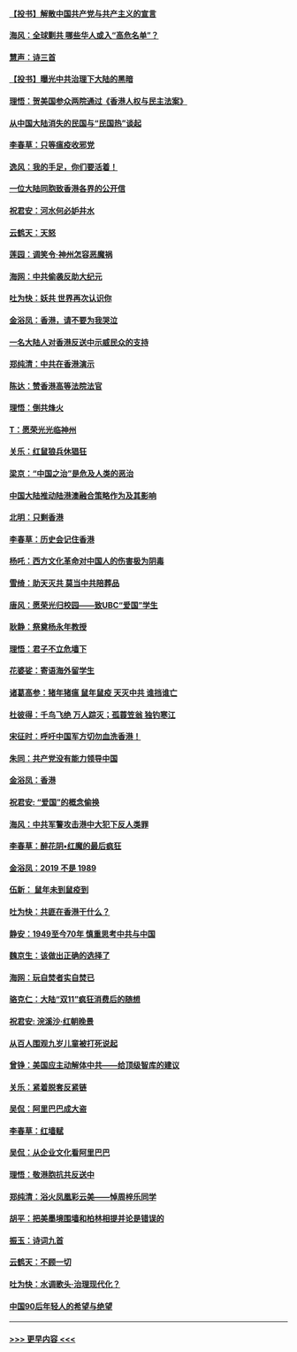 #### [【投书】解散中国共产党与共产主义的宣言](../pages/nsc993/n11679177.md?t=11260001) 
#### [海风：全球剿共 哪些华人或入“高危名单”？](../pages/nsc993/n11678617.md?t=11260001) 
#### [慧声：诗三首](../pages/nsc993/n11678848.md?t=11260001) 
#### [【投书】曝光中共治理下大陆的黑暗](../pages/nsc993/n11678674.md?t=11260001) 
#### [理悟：贺美国参众两院通过《香港人权与民主法案》](../pages/nsc993/n11678104.md?t=11260001) 
#### [从中国大陆消失的民国与“民国热”谈起](../pages/nsc993/n11678075.md?t=11260001) 
#### [李春草：只等瘟疫收邪党](../pages/nsc993/n11677308.md?t=11260001) 
#### [逸风：我的手足，你们要活着！](../pages/nsc993/n11676352.md?t=11260001) 
#### [一位大陆同胞致香港各界的公开信](../pages/nsc993/n11675761.md?t=11260001) 
#### [祝君安：河水何必妒井水](../pages/nsc993/n11675746.md?t=11260001) 
#### [云鹤天：天怒](../pages/nsc993/n11675718.md?t=11260001) 
#### [莲园：调笑令‧神州怎容恶魔祸](../pages/nsc993/n11675648.md?t=11260001) 
#### [海网：中共偷袭反助大纪元](../pages/nsc993/n11673515.md?t=11260001) 
#### [吐为快：妖共 世界再次认识你](../pages/nsc993/n11673506.md?t=11260001) 
#### [金浴凤：香港，请不要为我哭泣](../pages/nsc993/n11673248.md?t=11260001) 
#### [一名大陆人对香港反送中示威民众的支持](../pages/nsc993/n11672615.md?t=11260001) 
#### [郑纯清：中共在香港演示](../pages/nsc993/n11670539.md?t=11260001) 
#### [陈达：赞香港高等法院法官](../pages/nsc993/n11669542.md?t=11260001) 
#### [理悟：倒共烽火](../pages/nsc993/n11668844.md?t=11260001) 
#### [T：愿荣光光临神州](../pages/nsc993/n11668421.md?t=11260001) 
#### [关乐：红鼠狼兵休猖狂](../pages/nsc993/n11668378.md?t=11260001) 
#### [梁京：“中国之治”是危及人类的恶治](../pages/nsc993/n11668328.md?t=11260001) 
#### [中国大陆推动陆港澳融合策略作为及其影响](../pages/nsc993/n11668157.md?t=11260001) 
#### [北明：只剩香港](../pages/nsc993/n11668002.md?t=11260001) 
#### [李春草：历史会记住香港](../pages/nsc993/n11667927.md?t=11260001) 
#### [杨吒：西方文化革命对中国人的伤害极为阴毒](../pages/nsc993/n11664521.md?t=11260001) 
#### [雪绮：助天灭共 莫当中共陪葬品](../pages/nsc993/n11662650.md?t=11260001) 
#### [唐风：愿荣光归校园——致UBC“爱国”学生](../pages/nsc993/n11662194.md?t=11260001) 
#### [耿静：祭奠杨永年教授](../pages/nsc993/n11662514.md?t=11260001) 
#### [理悟：君子不立危墙下](../pages/nsc993/n11662172.md?t=11260001) 
#### [花婆娑：寄语海外留学生](../pages/nsc993/n11662121.md?t=11260001) 
#### [诸葛高参：猪年猪瘟 鼠年鼠疫 天灭中共 谁挡谁亡](../pages/nsc993/n11661980.md?t=11260001) 
#### [杜彼得：千鸟飞绝 万人踪灭；孤蓑笠翁 独钓寒江](../pages/nsc993/n11661170.md?t=11260001) 
#### [宋征时：呼吁中国军方切勿血洗香港！](../pages/nsc993/n11415318.md?t=11260001) 
#### [朱同：共产党没有能力领导中国](../pages/nsc993/n11660421.md?t=11260001) 
#### [金浴凤：香港](../pages/nsc993/n11660419.md?t=11260001) 
#### [祝君安: “爱国”的概念偷换](../pages/nsc993/n11659706.md?t=11260001) 
#### [海风：中共军警攻击港中大犯下反人类罪](../pages/nsc993/n11659632.md?t=11260001) 
#### [李春草：醉花阴•红魔的最后疯狂](../pages/nsc993/n11659287.md?t=11260001) 
#### [金浴凤：2019 不是 1989](../pages/nsc993/n11657663.md?t=11260001) 
#### [伍新： 鼠年未到鼠疫到](../pages/nsc993/n11655098.md?t=11260001) 
#### [吐为快：共匪在香港干什么？](../pages/nsc993/n11654891.md?t=11260001) 
#### [静安：1949至今70年 慎重思考中共与中国](../pages/nsc993/n11651244.md?t=11260001) 
#### [魏京生：该做出正确的选择了](../pages/nsc993/n11653084.md?t=11260001) 
#### [海网：玩自焚者实自焚已](../pages/nsc993/n11652423.md?t=11260001) 
#### [骆克仁：大陆“双11”疯狂消费后的随想](../pages/nsc993/n11652305.md?t=11260001) 
#### [祝君安: 浣溪沙·红朝晚景](../pages/nsc993/n11652258.md?t=11260001) 
#### [从百人围观九岁儿童被打死说起](../pages/nsc993/n11651030.md?t=11260001) 
#### [曾铮：美国应主动解体中共——给顶级智库的建议](../pages/nsc993/n11649888.md?t=11260001) 
#### [关乐：紧着脱套反紧链](../pages/nsc993/n11649069.md?t=11260001) 
#### [吴侃：阿里巴巴成大盗](../pages/nsc993/n11645523.md?t=11260001) 
#### [李春草：红墙赋](../pages/nsc993/n11646389.md?t=11260001) 
#### [吴侃：从企业文化看阿里巴巴](../pages/nsc993/n11645476.md?t=11260001) 
#### [理悟：敬港胞抗共反送中](../pages/nsc993/n11645466.md?t=11260001) 
#### [郑纯清：浴火凤凰彩云美——悼周梓乐同学](../pages/nsc993/n11645155.md?t=11260001) 
#### [胡平：把美墨境围墙和柏林相提并论是错误的](../pages/nsc993/n11645134.md?t=11260001) 
#### [振玉：诗词九首](../pages/nsc993/n11644081.md?t=11260001) 
#### [云鹤天：不顾一切](../pages/nsc993/n11643508.md?t=11260001) 
#### [吐为快：水调歌头·治理现代化？](../pages/nsc993/n11643485.md?t=11260001) 
#### [中国90后年轻人的希望与绝望](../pages/nsc993/n11642317.md?t=11260001) 

----
#### [ >>> 更早内容 <<< ](../indexes/nsc993-earlier.md)
